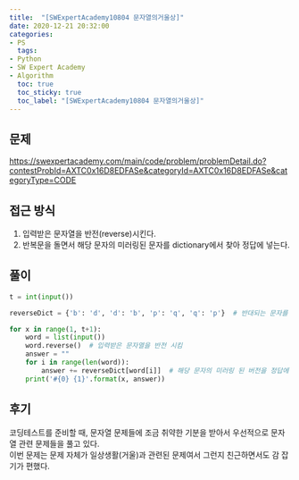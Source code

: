 ```yaml
---
title:  "[SWExpertAcademy10804 문자열의거울상]"
date: 2020-12-21 20:32:00
categories:
- PS
  tags:
- Python
- SW Expert Academy
- Algorithm
  toc: true
  toc_sticky: true
  toc_label: "[SWExpertAcademy10804 문자열의거울상]"
---
```

## 문제
<https://swexpertacademy.com/main/code/problem/problemDetail.do?contestProbId=AXTC0x16D8EDFASe&categoryId=AXTC0x16D8EDFASe&categoryType=CODE>

## 접근 방식
1. 입력받은 문자열을 반전(reverse)시킨다.
2. 반복문을 돌면서 해당 문자의 미러링된 문자를 dictionary에서 찾아 정답에 넣는다.

## 풀이

```python
t = int(input())

reverseDict = {'b': 'd', 'd': 'b', 'p': 'q', 'q': 'p'}  # 반대되는 문자를 미러링하기 위함

for x in range(1, t+1):
    word = list(input())
    word.reverse()  # 입력받은 문자열을 반전 시킴
    answer = ""
    for i in range(len(word)):
        answer += reverseDict[word[i]]  # 해당 문자의 미러링 된 버전을 정답에 넣음
    print('#{0} {1}'.format(x, answer))
```

## 후기
코딩테스트를 준비할 때, 문자열 문제들에 조금 취약한 기분을 받아서 우선적으로 문자열 관련 문제들을 풀고 있다.  
이번 문제는 문제 자체가 일상생활(거울)과 관련된 문제여서 그런지 친근하면서도 감 잡기가 편했다.
